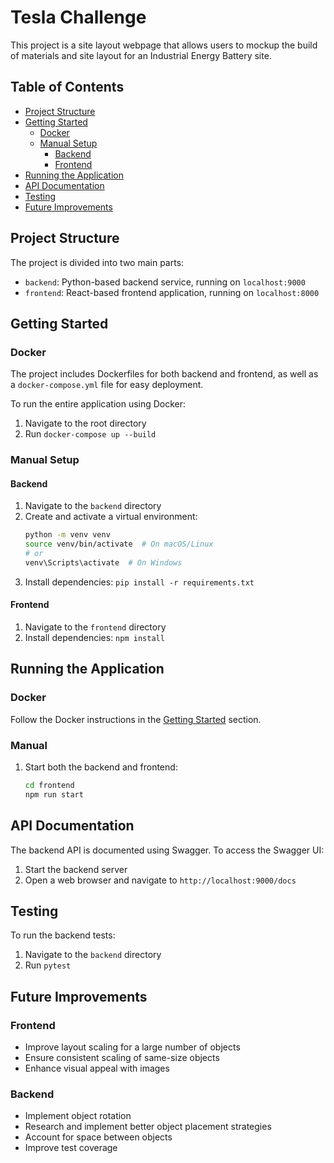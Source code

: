 # Tesla Challenge

This project is a site layout webpage that allows users to mockup the build of materials and site layout for an Industrial Energy Battery site.

## Table of Contents
- [Project Structure](#project-structure)
- [Getting Started](#getting-started)
  - [Docker](#docker)
  - [Manual Setup](#manual-setup)
    - [Backend](#backend)
    - [Frontend](#frontend)
- [Running the Application](#running-the-application)
- [API Documentation](#api-documentation)
- [Testing](#testing)
- [Future Improvements](#future-improvements)

## Project Structure

The project is divided into two main parts:
- `backend`: Python-based backend service, running on `localhost:9000`
- `frontend`: React-based frontend application, running on `localhost:8000`

## Getting Started

### Docker

The project includes Dockerfiles for both backend and frontend, as well as a `docker-compose.yml` file for easy deployment.

To run the entire application using Docker:
1. Navigate to the root directory
2. Run `docker-compose up --build`

### Manual Setup

#### Backend

1. Navigate to the `backend` directory
2. Create and activate a virtual environment:
   ```bash
   python -m venv venv
   source venv/bin/activate  # On macOS/Linux
   # or
   venv\Scripts\activate  # On Windows
   ```
3. Install dependencies: `pip install -r requirements.txt`

#### Frontend

1. Navigate to the `frontend` directory
2. Install dependencies: `npm install`

## Running the Application

### Docker
Follow the Docker instructions in the [Getting Started](#docker) section.

### Manual
1. Start both the backend and frontend:
   ```bash
   cd frontend
   npm run start
   ```

## API Documentation

The backend API is documented using Swagger. To access the Swagger UI:

1. Start the backend server
2. Open a web browser and navigate to `http://localhost:9000/docs`

## Testing

To run the backend tests:
1. Navigate to the `backend` directory
2. Run `pytest`

## Future Improvements

### Frontend
- Improve layout scaling for a large number of objects
- Ensure consistent scaling of same-size objects
- Enhance visual appeal with images

### Backend
- Implement object rotation
- Research and implement better object placement strategies
- Account for space between objects
- Improve test coverage




